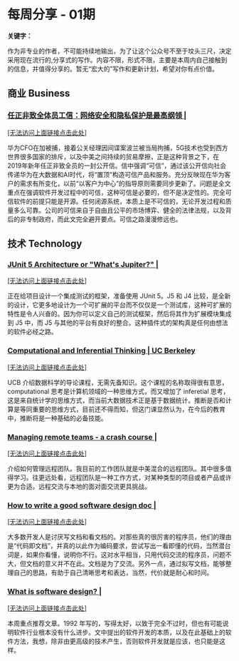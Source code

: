 # 每周分享 - 01期


**关键字：** 


作为非专业的作者，不可能持续地输出，为了让这个公众号不至于坟头三尺，决定采用现在流行的,分享式的写作。内容不限，形式不限，主要是本周内自己接触到的信息，并值得分享的。暂无“宏大的”写作和更新计划，希望对你有点价值。

## 商业 Business

### [任正非致全体员工信：网络安全和隐私保护是最高纲领 | ](https://m.ithome.com/html/403650.htm)


[[无法访问上面链接点击此处]](https://github.com/yiannischang/wx-mp/raw/master/src/mp/20190120/images/m.ithome.com!html!403650.htm-414x736.png)





华为CFO在加被捕，接着公关经理因间谍案波兰被当局拘捕，5G技术也受到西方世界很多国家的排斥，以及中美之间持续的贸易摩擦，正是这种背景之下，在2019年新年任正非致全员的一封公开信。信中强调“可信”，通过该公开信向社会传递华为在大数据和AI时代，将“置顶”构造可信产品和服务。充分反映现在华为客户的需求有所变化，以前“以客户为中心”的指导原则需要同步更新了。问题是全文重点在强调软件开发过程中的可信，这种可信是必要的，但不是决定性的。完全可信软件的前提只能是开源。任何闭源系统，本质上是不可信的，无论开发过程和质量多么可靠。公司的可信来自于自由且公平的市场博弈、健全的法律法规，以及背后的非专制政府，而此文完全避开要点。可信之路漫漫修远也。

## 技术 Technology

### [JUnit 5 Architecture or "What's Jupiter?" | ](https://blog.codefx.org/design/architecture/junit-5-architecture-jupiter/)


[[无法访问上面链接点击此处]](https://github.com/yiannischang/wx-mp/raw/master/src/mp/20190120/images/blog.codefx.org!design!architecture!junit-5-architecture-jupiter-414x736.png)





正在给项目设计一个集成测试的框架，准备使用 JUnit 5。J5 和 J4 比较，是全新的设计，它更多地设计为一个可扩展的平台而不仅仅是一个测试库，这种可扩展的特性是令人兴奋的。因为你可以定义自己的测试框架，然后将其作为扩展模块集成到 J5 中，而 J5 与其他的平台有良好的整合。这种插件式的架构真是任何由想法的软件必经之路。

### [Computational and Inferential Thinking | UC Berkeley](https://www.inferentialthinking.com/chapters/intro.html)


[[无法访问上面链接点击此处]](https://github.com/yiannischang/wx-mp/raw/master/src/mp/20190120/images/inferentialthinking.com!chapters!intro.html-414x736.png)





UCB 介绍数据科学的导论课程，无需先备知识。这个课程的名称取得很有意思，computational 思考是计算机领域的一种思维方式，而又增加了 inferetial 思考，这是来自统计学的思维方式，而当前大数据技术正是基于数据统计。推断是否和计算是等同重要的思维方式，目前还不得而知，但这门课显然认为，在今后的教育中，推断将是一种基础的必备技能。

### [Managing remote teams - a crash course | ](http://klinger.io/post/180989912140/managing-remote-teams-a-crash-course)


[[无法访问上面链接点击此处]](https://github.com/yiannischang/wx-mp/raw/master/src/mp/20190120/images/klinger.io!post!180989912140!managing-remote-teams-a-crash-course-414x736.png)





介绍如何管理远程团队。我目前的工作团队就是中美混合的远程团队。其中很多值得学习。往更远处看，远程团队是一种工作方式，对某种类型的项目或者产品或许更为合适。远程交流与本地的面对面交流更具挑战。

### [How to write a good software design doc | ](https://medium.freecodecamp.org/how-to-write-a-good-software-design-document-66fcf019569c)


[[无法访问上面链接点击此处]](https://github.com/yiannischang/wx-mp/raw/master/src/mp/20190120/images/medium.freecodecamp.org!how-to-write-a-good-software-design-document-66fcf019569c-414x736.png)





大多数开发人是讨厌写文档和看文档的。对那些真的很厉害的程序员，他们的理由是“代码即文档”，并真的以此作为编码要求，尝试写出一看即懂的代码，当然潜台词是，如果你看懂，说明你不行。这对水平相当，只用代码交流的程序员，问题不大，但文档的意义并不在此。文档是为了交流。另外一点，通过拟写文档，能够整理自己的思路，有助于自己清晰思考和表达，当然，代价就是耐心和时间。

### [What is software design? | ](http://www.bleading-edge.com/Publications/C++Journal/Cpjour2.htm)


[[无法访问上面链接点击此处]](https://github.com/yiannischang/wx-mp/raw/master/src/mp/20190120/images/bleading-edge.com!Publications!C++Journal!Cpjour2.htm-414x736.png)





本周重点推荐文章。1992 年写的，写得太好，以致于完全不过时，但也有可能说明软件行业根本没有什么进步。文中提出的软件开发的本质，以及在此基础上的软件方法，我想，除非由更高级的技术产生，否则软件开发就是应该，也只能是这样。
